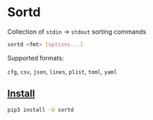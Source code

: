# Sortd

Collection of `stdin` -> `stdout` sorting commands

```sh
sortd <fmt> [options...]
```

Supported formats:

`cfg`, `csv`, `json`, `lines`, `plist`, `toml`, `yaml`

## [Install](https://pypi.org/project/sortd)

```sh
pip3 install -U sortd
```

